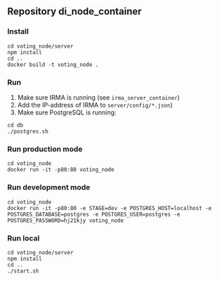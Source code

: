 ## Repository di_node_container

### Install



```shell
cd voting_node/server
npm install
cd ..
docker build -t voting_node .
```

### Run

1. Make sure IRMA is running (see `irma_server_container`)
2. Add the IP-address of IRMA to `server/config/*.json`)
3. Make sure PostgreSQL is running:

```shell
cd db
./postgres.sh
```

### Run production mode

```shell
cd voting_node
docker run -it -p80:80 voting_node
```

### Run development mode

```shell
cd voting_node
docker run -it -p80:80 -e STAGE=dev -e POSTGRES_HOST=localhost -e POSTGRES_DATABASE=postgres -e POSTGRES_USER=postgres -e POSTGRES_PASSWORD=hj21kjy voting_node
```

### Run local

```shell
cd voting_node/server
npm install
cd ..
./start.sh
```
